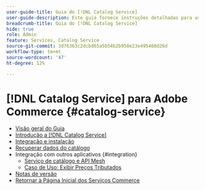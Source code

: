 ```yaml
---
user-guide-title: Guia do [!DNL Catalog Service]
user-guide-description: Este guia fornece instruções detalhadas para usar o  [!DNL Catalog Service] for Adobe Commerce.
breadcrumb-title: Guia do [!DNL Catalog Service]
hide: true
role: Admin
feature: Services, Catalog Service
source-git-commit: 3d76363c2dcbd65a5b54b2b958e23e495460d26d
workflow-type: tm+mt
source-wordcount: '47'
ht-degree: 12%

---
```


# [!DNL Catalog Service] para Adobe Commerce {#catalog-service}

- [Visão geral do Guia](guide-overview.md)
- [Introdução a  [!DNL Catalog Service]](overview.md)
- [Integração e instalação](installation.md)
- [Recuperar dados do catálogo](graphql-queries.md)
- Integração com outros aplicativos {#integration}
   - [Serviço de catálogo e API Mesh](mesh.md)
   - [Caso de Uso: Exibir Preços Tributados](taxes.md)
- [Notas de versão](release-notes.md)
- [Retornar à Página Inicial dos Serviços Commerce](https://experienceleague.adobe.com/pt-br/docs/commerce/user-guides/home)


